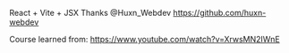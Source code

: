 React + Vite + JSX
Thanks @Huxn_Webdev
https://github.com/huxn-webdev

Course learned from: 
https://www.youtube.com/watch?v=XrwsMN2IWnE
